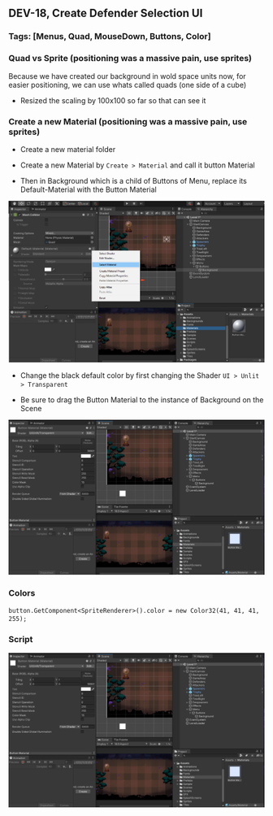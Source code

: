 ## DEV-18,  Create Defender Selection UI
### Tags: [Menus, Quad, MouseDown, Buttons, Color]



### Quad vs Sprite (positioning was a massive pain, use sprites)

Because we have created our background in wold space units now, for easier positioning, we can use whats called quads (one side of a cube)

+ Resized the scaling by 100x100 so far so that can see it

### Create a new Material (positioning was a massive pain, use sprites)

+ Create a new material folder

+ Create a new Material by `Create > Material` and call it button Material

+ Then in Background which is a child of Buttons of Menu, replace its Default-Material with the Button Material

![](../images/DEV-18-A.png)

+ Change the black default color by first changing the Shader `UI > Unlit > Transparent`

+ Be sure to drag the Button Material to the instance of Background on the Scene

![](../images/DEV-18-B.png)


### Colors
    button.GetComponent<SpriteRenderer>().color = new Color32(41, 41, 41, 255);

### Script
![](../images/DEV-18-B.png)